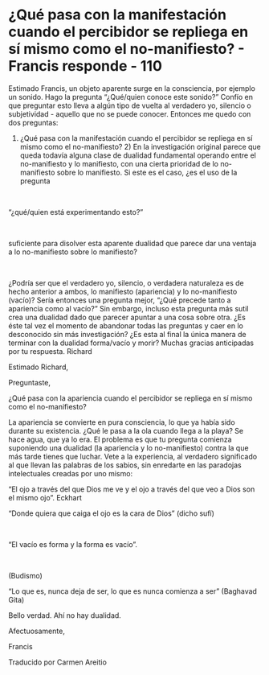 # ¿Qué pasa con la manifestación cuando el percibidor se repliega en sí mismo como el no-manifiesto? - Francis responde - 110

Estimado Francis, un objeto aparente surge en la consciencia, por ejemplo un sonido. Hago la pregunta &ldquo;&iquest;Qu&eacute;/quien conoce este sonido?&rdquo; Conf&iacute;o en que preguntar esto lleva a alg&uacute;n tipo de vuelta al verdadero yo, silencio o subjetividad - aquello que no se puede conocer. Entonces me quedo con dos preguntas: 

1) &iquest;Qu&eacute; pasa con la manifestaci&oacute;n cuando el percibidor se repliega en s&iacute; mismo como el no-manifiesto? 2) En la investigaci&oacute;n original parece que queda todav&iacute;a alguna clase de dualidad fundamental operando entre el no-manifiesto y lo manifiesto, con una cierta prioridad de lo no-manifiesto sobre lo manifiesto. Si este es el caso, &iquest;es el uso de la pregunta

&nbsp; 

&ldquo;&iquest;qu&eacute;/quien est&aacute; experimentando esto?&rdquo;

&nbsp; 

suficiente para disolver esta aparente dualidad que parece dar una ventaja a lo no-manifiesto sobre lo manifiesto?

&nbsp; 

&iquest;Podr&iacute;a ser que el verdadero yo, silencio, o verdadera naturaleza es de hecho anterior a ambos, lo manifiesto (apariencia) y lo no-manifiesto (vac&iacute;o)? Ser&iacute;a entonces una pregunta mejor, &ldquo;&iquest;Qu&eacute; precede tanto a apariencia como al vac&iacute;o?&rdquo; Sin embargo, incluso esta pregunta m&aacute;s sutil crea una dualidad dado que parecer apuntar a una cosa sobre otra. &iquest;Es &eacute;ste tal vez el momento de abandonar todas las preguntas y caer en lo desconocido sin m&aacute;s investigaci&oacute;n? &iquest;Es esta al final la &uacute;nica manera de terminar con la dualidad forma/vac&iacute;o y morir? Muchas gracias anticipadas por tu respuesta. Richard

Estimado Richard,

Preguntaste,

&iquest;Qu&eacute; pasa con la apariencia cuando el percibidor se repliega en s&iacute; mismo como el no-manifiesto?

La apariencia se convierte en pura consciencia, lo que ya hab&iacute;a sido durante su existencia. &iquest;Qu&eacute; le pasa a la ola cuando llega a la playa? Se hace agua, que ya lo era. El problema es que tu pregunta comienza suponiendo una dualidad (la apariencia y lo no-manifiesto) contra la que m&aacute;s tarde tienes que luchar. Vete a la experiencia, al verdadero significado al que llevan las palabras de los sabios, sin enredarte en las paradojas intelectuales creadas por uno mismo: 

&ldquo;El ojo a trav&eacute;s del que Dios me ve y el ojo a trav&eacute;s del que veo a Dios son el mismo ojo&rdquo;. Eckhart

&ldquo;Donde quiera que caiga el ojo es la cara de Dios&rdquo; (dicho suf&iacute;)

&nbsp; 

&ldquo;El vac&iacute;o es forma y la forma es vac&iacute;o&rdquo;.

&nbsp; 

(Budismo) 

&ldquo;Lo que es, nunca deja de ser, lo que es nunca comienza a ser&rdquo; (Baghavad Gita)

Bello verdad. Ah&iacute; no hay dualidad.

Afectuosamente, 

Francis

Traducido por Carmen Areitio

